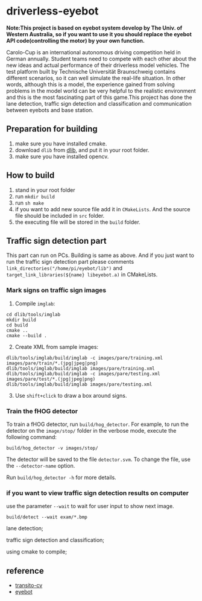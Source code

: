 # driverless-eyebot
**Note:This project is based on eyebot system develop by The Univ. of Western Australia, so if you want to use it you should replace the eyebot API code(controlling the motor) by your own function.**

Carolo-Cup is an international autonomous driving competition held in German annually. Student teams need to compete with each other about the new ideas and actual performance of their driverless model vehicles. The test platform built by Technische Universität Braunschweig contains different scenarios, so it can well simulate the real-life situation. In other words, although this is a model, the experience gained from solving problems in the model world can be very helpful to the realistic environment and this is the most fascinating part of this game.This project has done the lane detection, traffic sign detection and classification and communication between eyebots and base station.

## Preparation for building
1. make sure you have installed cmake.
2. download `dlib` from [dlib](https://github.com/davisking/dlib/tree/7ef7ba84b32651ae920f32935baf1a15fb65e204), and put it in your root folder.
3. make sure you have installed opencv.


## How to build
1. stand in your root folder
2. run `mkdir build`
3. run `sh make`
4. if you want to add new source file add it in `CMakeLists`. And the source file should be included in `src` folder.
5. the executing file will be stored in the `build` folder. 

## Traffic sign detection part
This part can run on PCs. Building is same as above. And if you just want to run the traffic sign detection part please comments `link_directories("/home/pi/eyebot/lib")` and `target_link_libraries(${name} libeyebot.a)` in CMakeLists. 
### Mark signs on traffic sign images
1. Compile `imglab`:

```
cd dlib/tools/imglab
mkdir build
cd build
cmake ..
cmake --build .
```

2. Create XML from sample images:

```
dlib/tools/imglab/build/imglab -c images/pare/training.xml images/pare/train/*.(jpg|jpeg|png)
dlib/tools/imglab/build/imglab images/pare/training.xml
dlib/tools/imglab/build/imglab -c images/pare/testing.xml images/pare/test/*.(jpg|jpeg|png)
dlib/tools/imglab/build/imglab images/pare/testing.xml
```

3. Use `shift+click` to draw a box around signs.

### Train the fHOG detector

To train a fHOG detector, run `build/hog_detector`. For example, to run the detector on the `image/stop/` folder in the verbose mode,  execute the following command: 

```
build/hog_detector -v images/stop/
```

The detector will be saved to the file `detector.svm`. To change the file, use the `--detector-name` option.

Run `build/hog_detector -h` for more details.

### if you want to view traffic sign detection results on computer

use the parameter `--wait` to wait for user input to show next image.

```
build/detect --wait exam/*.bmp
```

lane detection;

traffic sign detection and classification;

using cmake to compile;

## reference
- [transito-cv](https://github.com/fabioperez/transito-cv.git)  
- [eyebot](http://robotics.ee.uwa.edu.au/eyebot/)

